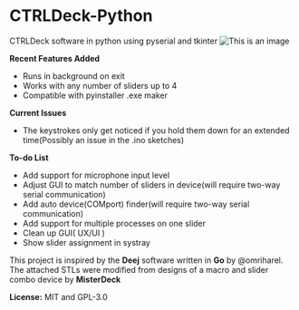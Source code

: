 
# CTRLDeck-Python
CTRLDeck software in python using pyserial and tkinter
![This is an image](https://raw.githubusercontent.com/Narfjones/CTRLDeck-Python/master/src/repository-graph.png)

**Recent Features Added**
- Runs in background on exit
- Works with any number of sliders up to 4
- Compatible with pyinstaller .exe maker

**Current Issues**
- The keystrokes only get noticed if you hold them down for an extended time(Possibly an issue in the .ino sketches)

**To-do List**
- Add support for microphone input level
- Adjust GUI to match number of sliders in device(will require two-way serial communication)
- Add auto device(COMport) finder(will require two-way serial communication)
- Add support for multiple processes on one slider
- Clean up GUI( UX/UI )
- Show slider assignment in systray


This project is inspired by the **Deej** software written in **Go** by @omriharel. 
The attached STLs were modified from designs of a macro and slider combo device by **MisterDeck**

**License:** MIT and GPL-3.0
